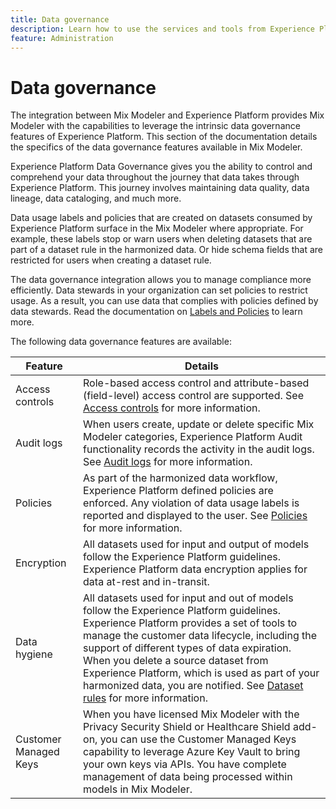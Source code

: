 ```yaml
---
title: Data governance
description: Learn how to use the services and tools from Experience Platform that allow you to control your collected experience data. So, you comply with your business practices, legal obligations, and development process.
feature: Administration
---
```

# Data governance

The integration between Mix Modeler and Experience Platform provides Mix Modeler with the capabilities to leverage the intrinsic data governance features of Experience Platform. This section of the documentation details the specifics of the data governance features available in Mix Modeler.

Experience Platform Data Governance gives you the ability to control and comprehend your data throughout the journey that data takes through Experience Platform. This journey involves maintaining data quality, data lineage, data cataloging, and much more.

Data usage labels and policies that are created on datasets consumed by Experience Platform surface in the Mix Modeler where appropriate. For example, these labels stop or warn users when deleting datasets that are part of a dataset rule in the harmonized data. Or hide schema fields that are restricted for users when creating a dataset rule.

The data governance integration allows you to manage compliance more efficiently. Data stewards in your organization can set policies to restrict usage. As a result, you can use data that complies with policies defined by data stewards. Read the documentation on [Labels and Policies](https://experienceleague.adobe.com/en/docs/analytics-platform/using/cja-dataviews/data-governance) to learn more.

The following data governance features are available:

| Feature | Details |
|---|---|
| Access controls | Role-based access control and attribute-based (field-level) access control are supported. See [Access controls](access-controls.md) for more information. |
| Audit logs | When users create, update or delete specific Mix Modeler categories, Experience Platform Audit functionality records the activity in the audit logs. See [Audit logs](audit-logs.md) for more information. |
| Policies | As part of the harmonized data workflow, Experience Platform defined policies are enforced. Any violation of data usage labels is reported and displayed to the user. See [Policies](policies.md) for more information. |
| Encryption | All datasets used for input and output of models follow the Experience Platform guidelines. Experience Platform data encryption applies for data at-rest and in-transit. |
| Data hygiene | All datasets used for input and out of models follow the Experience Platform guidelines. Experience Platform provides a set of tools to manage the customer data lifecycle, including the support of different types of data expiration. When you delete a source dataset from Experience Platform, which is used as part of your harmonized data, you are notified. See [Dataset rules](/help/harmonize-data/dataset-rules.md) for more information. |
| Customer Managed Keys | When you have licensed Mix Modeler with the Privacy Security Shield or Healthcare Shield add-on, you can use the Customer Managed Keys capability to leverage Azure Key Vault to bring your own keys via APIs. You have complete management of data being processed within models in Mix Modeler. | 
